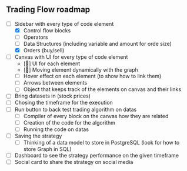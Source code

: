## Trading Flow roadmap 

- [ ] Sidebar with every type of code element 
    - [x] Control flow blocks
    - [ ] Operators
    - [ ] Data Structures (including variable and amount for orde size)
    - [x] Orders (buy/sell)
- [ ] Canvas with UI for every type of code element
    - [🚧] UI for each element
    - [🚧] Moving element dynamically with the graph
    - [ ] Hover effect on each element (to show how to link them)
    - [ ] Arrows between elements
    - [ ] Object that keeps track of the elements on canvas and their links
- [ ] Bring datasets in (stock prices)
- [ ] Chosing the timeframe for the execution
- [ ] Run button to back test trading algorithm on datas
    - [ ] Compiler of every block on the canvas how they are related
    - [ ] Creation of the code for the algorithm
    - [ ] Running the code on datas
- [ ] Saving the strategy
    - [ ] Thinking of a data model to store in PostgreSQL (look for how to store Graph in SQL)
- [ ] Dashboard to see the strategy performance on the given timeframe
- [ ] Social card to share the strategy on social media